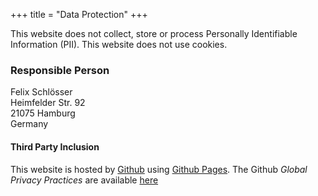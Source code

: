 +++
title = "Data Protection"
+++

This website does not collect, store or process Personally Identifiable Information (PII). This website does not use cookies.

### Responsible Person
Felix Schlösser<br>
Heimfelder Str. 92<br>
21075 Hamburg<br>
Germany


#### Third Party Inclusion
This website is hosted by [Github](https://github.com) using [Github Pages](https://help.github.com/articles/what-is-github-pages/). The Github *Global Privacy Practices* are available [here](https://help.github.com/articles/global-privacy-practices/)
